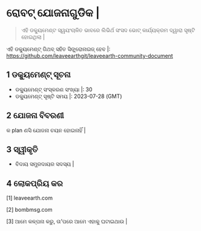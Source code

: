 # ରୋବଟ୍ ଯୋଜନାଗୁଡିକ |

>ଏହି ଡକ୍ୟୁମେଣ୍ଟ ସ୍ୱୟଂଚାଳିତ ଭାବରେ ଲିଭିର୍ଥ ସଂସଦ ଭୋଟ୍ କାର୍ଯ୍ୟକ୍ରମ ଦ୍ୱାରା ସୃଷ୍ଟି ହୋଇଥିଲା |

ଏହି ଡକ୍ୟୁମେଣ୍ଟ୍ ଗିଥବ୍ ସହିତ ସିଙ୍କ୍ରୋନାଇଜ୍ ହେବ |: https://github.com/leaveearthgit/leaveearth-community-document

## 1 ଡକ୍ୟୁମେଣ୍ଟ୍ ସୂଚନା

- ଡକ୍ୟୁମେଣ୍ଟ୍ ସଂସ୍କରଣ ସଂଖ୍ୟା |: 30
- ଡକ୍ୟୁମେଣ୍ଟ୍ ସୃଷ୍ଟି ସମୟ |: 2023-07-28 (GMT)

## 2 ଯୋଜନା ବିବରଣୀ

କ plan ଣସି ଯୋଜନା ଚୟନ ହୋଇନାହିଁ |

## 3 ସ୍ୱୀକୃତି
* ବିଦାୟ ସମ୍ପ୍ରଦାୟର ସଦସ୍ୟ |

## 4 ଲୋକପ୍ରିୟ କର
[1] leaveearth.com

[2] bombmsg.com

[3] ଆମେ କଳ୍ପନା କରୁ, ତା’ପରେ ଆମେ ଏହାକୁ ଘଟାଇଥାଉ |